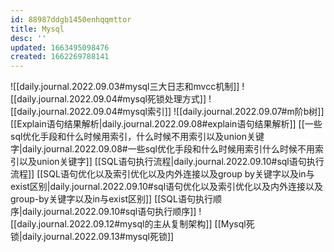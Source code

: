 ```yaml
---
id: 88987ddgb1450enhqqmttor
title: Mysql
desc: ''
updated: 1663495098476
created: 1662269788141
---
```

![[daily.journal.2022.09.03#mysql三大日志和mvcc机制]]
![[daily.journal.2022.09.04#mysql死锁处理方式]]
![[daily.journal.2022.09.04#mysql索引]]
![[daily.journal.2022.09.07#m阶b树]]
[[Explain语句结果解析|daily.journal.2022.09.08#explain语句结果解析]]
[[一些sql优化手段和什么时候用索引，什么时候不用索引以及union关键字|daily.journal.2022.09.08#一些sql优化手段和什么时候用索引什么时候不用索引以及union关键字]]
[[SQL语句执行流程|daily.journal.2022.09.10#sql语句执行流程]]
[[SQL语句优化以及索引优化以及内外连接以及group by关键字以及in与exist区别|daily.journal.2022.09.10#sql语句优化以及索引优化以及内外连接以及group-by关键字以及in与exist区别]]
[[SQL语句执行顺序|daily.journal.2022.09.10#sql语句执行顺序]]
![[daily.journal.2022.09.12#mysql的主从复制架构]]
[[Mysql死锁|daily.journal.2022.09.13#mysql死锁]]
